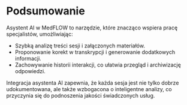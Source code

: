 # Podsumowanie

Asystent AI w MedFLOW to narzędzie, które znacząco wspiera pracę specjalistów, umożliwiając:

* Szybką analizę treści sesji i załączonych materiałów.
* Proponowanie korekt w transkrypcji i generowanie dodatkowych informacji.
* Zachowywanie historii interakcji, co ułatwia przegląd i archiwizację odpowiedzi.

Integracja asystenta AI zapewnia, że każda sesja jest nie tylko dobrze udokumentowana, ale także wzbogacona o inteligentne analizy, co przyczynia się do podnoszenia jakości świadczonych usług.
